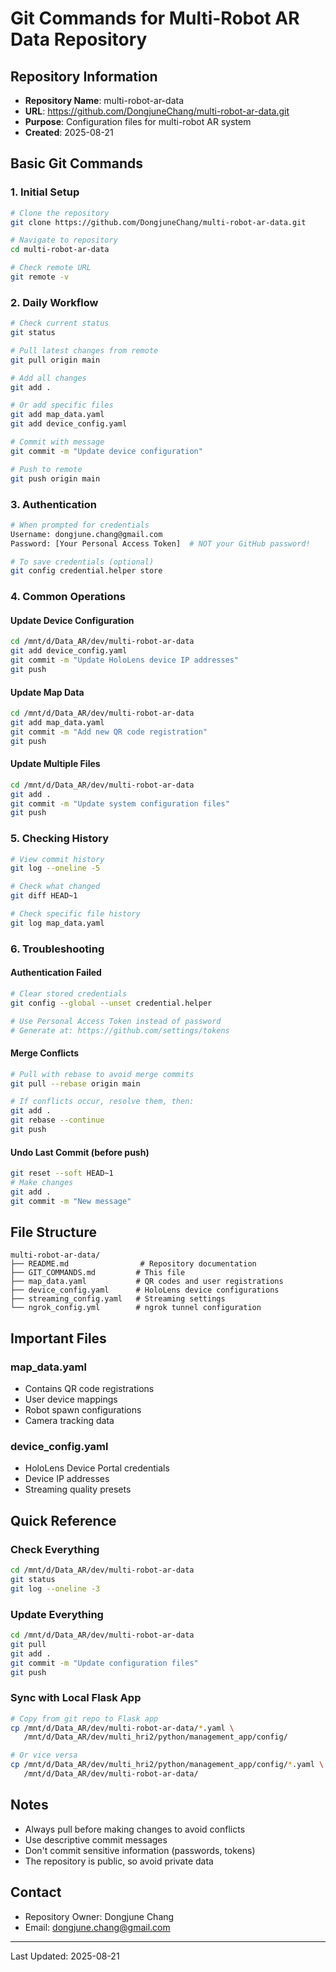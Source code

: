 # Git Commands for Multi-Robot AR Data Repository

## Repository Information
- **Repository Name**: multi-robot-ar-data
- **URL**: https://github.com/DongjuneChang/multi-robot-ar-data.git
- **Purpose**: Configuration files for multi-robot AR system
- **Created**: 2025-08-21

## Basic Git Commands

### 1. Initial Setup
```bash
# Clone the repository
git clone https://github.com/DongjuneChang/multi-robot-ar-data.git

# Navigate to repository
cd multi-robot-ar-data

# Check remote URL
git remote -v
```

### 2. Daily Workflow
```bash
# Check current status
git status

# Pull latest changes from remote
git pull origin main

# Add all changes
git add .

# Or add specific files
git add map_data.yaml
git add device_config.yaml

# Commit with message
git commit -m "Update device configuration"

# Push to remote
git push origin main
```

### 3. Authentication
```bash
# When prompted for credentials
Username: dongjune.chang@gmail.com
Password: [Your Personal Access Token]  # NOT your GitHub password!

# To save credentials (optional)
git config credential.helper store
```

### 4. Common Operations

#### Update Device Configuration
```bash
cd /mnt/d/Data_AR/dev/multi-robot-ar-data
git add device_config.yaml
git commit -m "Update HoloLens device IP addresses"
git push
```

#### Update Map Data
```bash
cd /mnt/d/Data_AR/dev/multi-robot-ar-data
git add map_data.yaml
git commit -m "Add new QR code registration"
git push
```

#### Update Multiple Files
```bash
cd /mnt/d/Data_AR/dev/multi-robot-ar-data
git add .
git commit -m "Update system configuration files"
git push
```

### 5. Checking History
```bash
# View commit history
git log --oneline -5

# Check what changed
git diff HEAD~1

# Check specific file history
git log map_data.yaml
```

### 6. Troubleshooting

#### Authentication Failed
```bash
# Clear stored credentials
git config --global --unset credential.helper

# Use Personal Access Token instead of password
# Generate at: https://github.com/settings/tokens
```

#### Merge Conflicts
```bash
# Pull with rebase to avoid merge commits
git pull --rebase origin main

# If conflicts occur, resolve them, then:
git add .
git rebase --continue
git push
```

#### Undo Last Commit (before push)
```bash
git reset --soft HEAD~1
# Make changes
git add .
git commit -m "New message"
```

## File Structure
```
multi-robot-ar-data/
├── README.md                # Repository documentation
├── GIT_COMMANDS.md         # This file
├── map_data.yaml           # QR codes and user registrations
├── device_config.yaml      # HoloLens device configurations
├── streaming_config.yaml   # Streaming settings
└── ngrok_config.yml        # ngrok tunnel configuration
```

## Important Files

### map_data.yaml
- Contains QR code registrations
- User device mappings
- Robot spawn configurations
- Camera tracking data

### device_config.yaml
- HoloLens Device Portal credentials
- Device IP addresses
- Streaming quality presets

## Quick Reference

### Check Everything
```bash
cd /mnt/d/Data_AR/dev/multi-robot-ar-data
git status
git log --oneline -3
```

### Update Everything
```bash
cd /mnt/d/Data_AR/dev/multi-robot-ar-data
git pull
git add .
git commit -m "Update configuration files"
git push
```

### Sync with Local Flask App
```bash
# Copy from git repo to Flask app
cp /mnt/d/Data_AR/dev/multi-robot-ar-data/*.yaml \
   /mnt/d/Data_AR/dev/multi_hri2/python/management_app/config/

# Or vice versa
cp /mnt/d/Data_AR/dev/multi_hri2/python/management_app/config/*.yaml \
   /mnt/d/Data_AR/dev/multi-robot-ar-data/
```

## Notes
- Always pull before making changes to avoid conflicts
- Use descriptive commit messages
- Don't commit sensitive information (passwords, tokens)
- The repository is public, so avoid private data

## Contact
- Repository Owner: Dongjune Chang
- Email: dongjune.chang@gmail.com

---
Last Updated: 2025-08-21